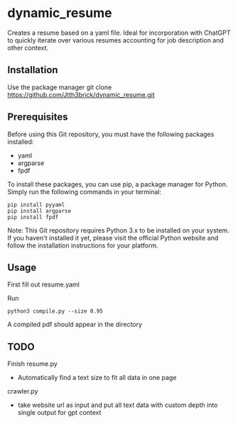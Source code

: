 # dynamic_resume
Creates a resume based on a yaml file. Ideal for incorporation with ChatGPT to quickly iterate over various resumes accounting for job description and other context.

## Installation

Use the package manager git clone https://github.com/Jtth3brick/dynamic_resume.git

## Prerequisites

Before using this Git repository, you must have the following packages installed:

 - yaml
 - argparse
 - fpdf

To install these packages, you can use pip, a package manager for Python. Simply run the following commands in your terminal:

```
pip install pyyaml
pip install argparse
pip install fpdf
```

Note: This Git repository requires Python 3.x to be installed on your system. If you haven't installed it yet, please visit the official Python website and follow the installation instructions for your platform.

## Usage

First fill out resume.yaml

Run

```
python3 compile.py --size 0.95
```

A compiled pdf should appear in the directory

## TODO

Finish resume.py
 - Automatically find a text size to fit all data in one page

crawler.py
 - take website url as input and put all text data with custom depth into single output for gpt context

